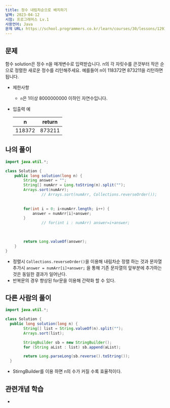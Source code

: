 ```yaml
---
title: 정수 내림차순으로 배치하기
날짜: 2023-04-12
시험: 프로그래머스 Lv.1
사용언어: Java
문제 URL: https://school.programmers.co.kr/learn/courses/30/lessons/12933#
---
```

## 문제

함수 solution은 정수 n을 매개변수로 입력받습니다. n의 각 자릿수를 큰것부터 작은 순으로 정렬한 새로운 정수를 리턴해주세요. 예를들어 n이 118372면 873211을 리턴하면 됩니다.

- 제한사항
    - `n`은 1이상 8000000000 이하인 자연수입니다.
- 입출력 예
    
    
    | n | return |
    | --- | --- |
    | 118372 | 873211 |

## 나의 풀이

```java
import java.util.*;

class Solution {
    public long solution(long n) {
        String answer = "";
        String[] numArr = Long.toString(n).split("");
        Arrays.sort(numArr);
				// Arrays.sort(numArr, Collections.reverseOrder());
					
        
        for(int i = 0; i<numArr.length; i++) {
            answer = numArr[i]+answer;
        }
				// for(int i : numArr) answer=i+answer;

				
    
        return Long.valueOf(answer);
    }
}
```

- 정렬시 `Collections.reverseOrder()`을 이용해 내림차순 정렬 하는 것과 문자열 추가시 `answer = numArr[i]+answer;` 을 통해 기존 문자열의 앞부분에 추가하는 것은 동일한 결과가 일어난다.
- 반복문의 경우 향상된 for문을 이용해 간략화 할 수 있다.

## 다른 사람의 풀이

```java
import java.util.*;

class Solution {
  public long solution(long n) {
        String[] list = String.valueOf(n).split("");
        Arrays.sort(list);

        StringBuilder sb = new StringBuilder();
        for (String aList : list) sb.append(aList);

        return Long.parseLong(sb.reverse().toString());
  }
```

- StirngBuilder를 이용 하면 n의 수가 커질 수록 효율적이다.

## 관련개념 학습

-